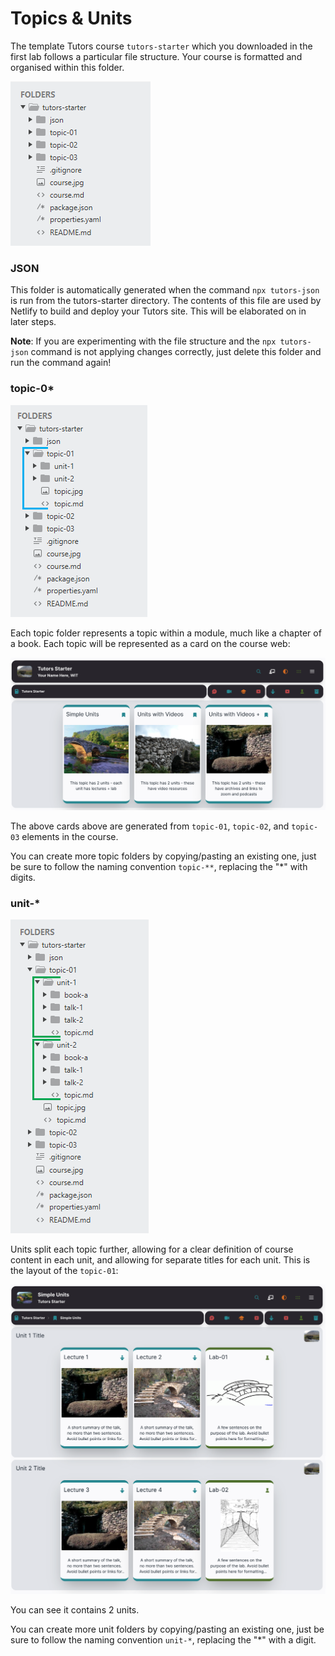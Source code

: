 # Topics & Units

The template Tutors course `tutors-starter` which you downloaded in the first lab follows a particular file structure. Your course is formatted and organised within this folder.

![Closed tree](img/f1.png)

### JSON

This folder is automatically generated when the command `npx tutors-json` is run from the tutors-starter directory. The contents of this file are used by Netlify to build and deploy your Tutors site. This will be elaborated on in later steps.

**Note**: If you are experimenting with the file structure and the `npx tutors-json` command is not applying changes correctly, just delete this folder and run the command again!

###  topic-0*

![Topic](img/f2.png)

Each topic folder represents a topic within a module, much like a chapter of a book. Each topic will be represented as a card on the course web:

![](img/04x.png)

The above cards above are generated from  `topic-01`, `topic-02`, and `topic-03` elements in the course.

You can create more topic folders by copying/pasting an existing one, just be sure to follow the naming convention `topic-**`, replacing the "\*" with digits.

### unit-*

![Unit](img/f3.png)

Units split each topic further, allowing for a clear definition of course content in each unit, and allowing for separate titles for each unit.  This is the layout of the `topic-01`:

![](img/05x.png)

You can see it contains 2 units.

You can create more unit folders by copying/pasting an existing one, just be sure to follow the naming convention `unit-*`, replacing the "\*" with a digit.
